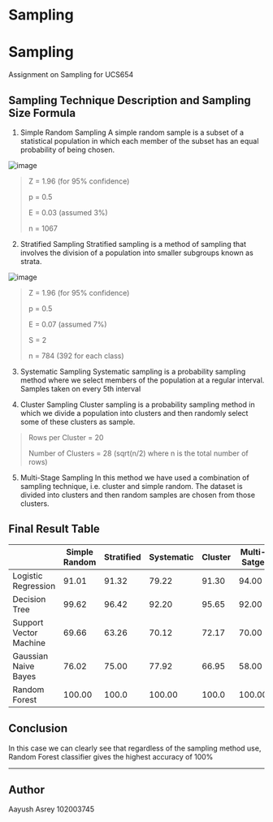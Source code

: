 # Sampling
# Sampling
Assignment on Sampling for UCS654


## Sampling Technique Description and Sampling Size Formula
1. Simple Random Sampling
A simple random sample is a subset of a statistical population in which each member of the subset has an equal probability of being chosen.

![image](https://user-images.githubusercontent.com/72306997/219949613-305e70c5-37f5-4e5d-815e-92e1f4d31f5e.png)

>Z = 1.96 (for 95% confidence)
>
>p = 0.5
>
>E = 0.03 (assumed 3%)
>
>n = 1067

2. Stratified Sampling
Stratified sampling is a method of sampling that involves the division of a population into smaller subgroups known as strata.

![image](https://user-images.githubusercontent.com/72306997/219949629-2e744eff-ae24-4702-8899-83dba4ec9670.png)

>Z = 1.96 (for 95% confidence)
>
>p = 0.5
>
>E = 0.07 (assumed 7%)
>
>S = 2
>
>n = 784 (392 for each class)

3. Systematic Sampling
Systematic sampling is a probability sampling method where we select members of the population at a regular interval.
Samples taken on every 5th interval

4. Cluster Sampling
Cluster sampling is a probability sampling method in which we divide a population into clusters and then randomly select some of these clusters as sample.

>Rows per Cluster = 20
>
>Number of Clusters = 28 (sqrt(n/2) where n is the total number of rows)

5. Multi-Stage Sampling
In this method we have used a combination of sampling technique, i.e. cluster and simple random. The dataset is divided into clusters and then random samples are chosen from those clusters.


## Final Result Table
|                        | Simple Random | Stratified | Systematic | Cluster | Multi-Satge |
| ---------------------- | ------------- | ---------- | ---------- | ------- | ----------- |
| Logistic Regression    |91.01          |91.32       |79.22       |91.30    |94.00        |
| Decision Tree          |99.62          |96.42       |92.20       |95.65    |92.00        |
| Support Vector Machine |69.66          |63.26       |70.12       |72.17    |70.00        |
| Gaussian Naive Bayes   |76.02          |75.00       |77.92       |66.95    |58.00        |
| Random Forest          |100.00         |100.0       |100.00      |100.0    |100.00       |

## Conclusion
In this case we can clearly see that regardless of the sampling method use, Random Forest classifier gives the highest accuracy of 100%

___

## Author
Aayush Asrey
102003745
